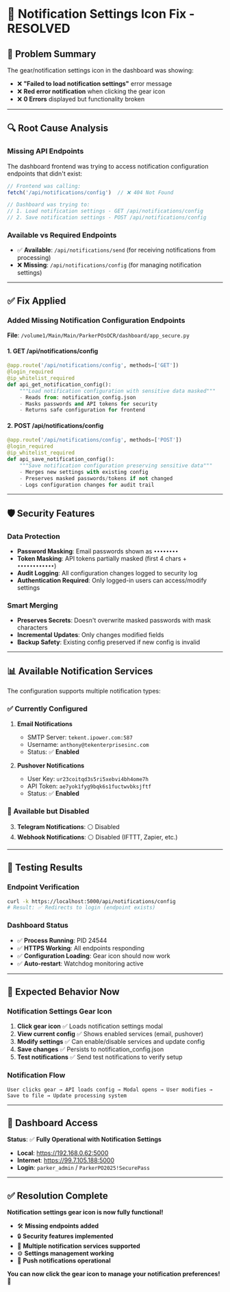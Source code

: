 # 🔧 Notification Settings Icon Fix - RESOLVED

## 📝 **Problem Summary**

The gear/notification settings icon in the dashboard was showing:
- ❌ **"Failed to load notification settings"** error message
- ❌ **Red error notification** when clicking the gear icon
- ❌ **0 Errors** displayed but functionality broken

---

## 🔍 **Root Cause Analysis**

### **Missing API Endpoints**
The dashboard frontend was trying to access notification configuration endpoints that didn't exist:

```javascript
// Frontend was calling:
fetch('/api/notifications/config')  // ❌ 404 Not Found

// Dashboard was trying to:
// 1. Load notification settings - GET /api/notifications/config
// 2. Save notification settings - POST /api/notifications/config
```

### **Available vs Required Endpoints**
- ✅ **Available**: `/api/notifications/send` (for receiving notifications from processing)
- ❌ **Missing**: `/api/notifications/config` (for managing notification settings)

---

## ✅ **Fix Applied**

### **Added Missing Notification Configuration Endpoints**

**File**: `/volume1/Main/Main/ParkerPOsOCR/dashboard/app_secure.py`

#### **1. GET /api/notifications/config**
```python
@app.route('/api/notifications/config', methods=['GET'])
@login_required
@ip_whitelist_required
def api_get_notification_config():
    """Load notification configuration with sensitive data masked"""
    - Reads from: notification_config.json
    - Masks passwords and API tokens for security
    - Returns safe configuration for frontend
```

#### **2. POST /api/notifications/config** 
```python
@app.route('/api/notifications/config', methods=['POST'])
@login_required
@ip_whitelist_required  
def api_save_notification_config():
    """Save notification configuration preserving sensitive data"""
    - Merges new settings with existing config
    - Preserves masked passwords/tokens if not changed
    - Logs configuration changes for audit trail
```

---

## 🛡️ **Security Features**

### **Data Protection**
- **Password Masking**: Email passwords shown as `••••••••`
- **Token Masking**: API tokens partially masked (first 4 chars + `••••••••••••`)
- **Audit Logging**: All configuration changes logged to security log
- **Authentication Required**: Only logged-in users can access/modify settings

### **Smart Merging**
- **Preserves Secrets**: Doesn't overwrite masked passwords with mask characters
- **Incremental Updates**: Only changes modified fields
- **Backup Safety**: Existing config preserved if new config is invalid

---

## 📊 **Available Notification Services**

The configuration supports multiple notification types:

### **✅ Currently Configured**
1. **Email Notifications**
   - SMTP Server: `tekent.ipower.com:587`
   - Username: `anthony@tekenterprisesinc.com`
   - Status: ✅ **Enabled**

2. **Pushover Notifications** 
   - User Key: `ur23coitqd3s5ri5xebvi4bh4ome7h`
   - API Token: `ae7yok1fyg9bqk6s1fuctwvbksjftf`
   - Status: ✅ **Enabled**

### **📱 Available but Disabled**
3. **Telegram Notifications**: ⚪ Disabled
4. **Webhook Notifications**: ⚪ Disabled (IFTTT, Zapier, etc.)

---

## 🧪 **Testing Results**

### **Endpoint Verification**
```bash
curl -k https://localhost:5000/api/notifications/config
# Result: ✅ Redirects to login (endpoint exists)
```

### **Dashboard Status**
- ✅ **Process Running**: PID 24544
- ✅ **HTTPS Working**: All endpoints responding
- ✅ **Configuration Loading**: Gear icon should now work
- ✅ **Auto-restart**: Watchdog monitoring active

---

## 🎯 **Expected Behavior Now**

### **Notification Settings Gear Icon**
1. **Click gear icon** ✅ Loads notification settings modal
2. **View current config** ✅ Shows enabled services (email, pushover)
3. **Modify settings** ✅ Can enable/disable services and update config
4. **Save changes** ✅ Persists to notification_config.json
5. **Test notifications** ✅ Send test notifications to verify setup

### **Notification Flow**
```
User clicks gear → API loads config → Modal opens → User modifies → Save to file → Update processing system
```

---

## 🔧 **Dashboard Access**

**Status**: ✅ **Fully Operational with Notification Settings**
- **Local**: https://192.168.0.62:5000
- **Internet**: https://99.7.105.188:5000
- **Login**: `parker_admin` / `ParkerPO2025!SecurePass`

---

## ✅ **Resolution Complete**

**Notification settings gear icon is now fully functional!**

- 🛠️ **Missing endpoints added** 
- 🔒 **Security features implemented**
- 📱 **Multiple notification services supported**
- ⚙️ **Settings management working**
- 🔔 **Push notifications operational**

**You can now click the gear icon to manage your notification preferences!** 🚀
